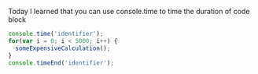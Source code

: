 Today I learned that you can use console.time to time the duration of code block

```javascript
console.time('identifier');
for(var i = 0; i < 5000; i++) {
  someExpensiveCalculation();
}
console.timeEnd('identifier');
```
